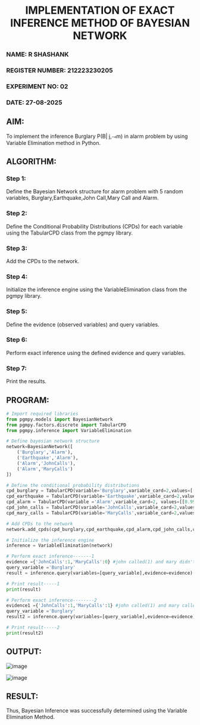 <h1 align =center> IMPLEMENTATION OF EXACT INFERENCE METHOD OF BAYESIAN NETWORK </h1>
<H3> NAME: R SHASHANK </H3>
<H3> REGISTER NUMBER: 212223230205 </H3>
<H3> EXPERIMENT NO: 02 </H3>
<H3> DATE: 27-08-2025 </H3>

## AIM:
To implement the inference Burglary P(B| j,⥗m) in alarm problem by using Variable Elimination method in Python.

## ALGORITHM:

### Step 1: 
Define the Bayesian Network structure for alarm problem with 5 random variables, Burglary,Earthquake,John Call,Mary Call and Alarm.<br>
### Step 2: 
Define the Conditional Probability Distributions (CPDs) for each variable using the TabularCPD class from the pgmpy library.<br>
### Step 3: 
Add the CPDs to the network.<br>
### Step 4: 
Initialize the inference engine using the VariableElimination class from the pgmpy library.<br>
### Step 5: 
Define the evidence (observed variables) and query variables.<br>
### Step 6: 
Perform exact inference using the defined evidence and query variables.<br>
### Step 7: 
Print the results.<br>

## PROGRAM:
```python
# Import required libraries
from pgmpy.models import BayesianNetwork
from pgmpy.factors.discrete import TabularCPD
from pgmpy.inference import VariableElimination

# Define bayesian network structure
network=BayesianNetwork([
    ('Burglary','Alarm'),
    ('Earthquake','Alarm'),
    ('Alarm','JohnCalls'),
    ('Alarm','MaryCalls')
])

# Define the conditional probability distributions
cpd_burglary = TabularCPD(variable='Burglary',variable_card=2,values=[[0.999],[0.001]])
cpd_earthquake = TabularCPD(variable='Earthquake',variable_card=2,values=[[0.998],[0.002]])
cpd_alarm = TabularCPD(variable ='Alarm',variable_card=2, values=[[0.999, 0.71, 0.06, 0.05],[0.001, 0.29, 0.94, 0.95]],evidence=['Burglary','Earthquake'],evidence_card=[2,2])
cpd_john_calls = TabularCPD(variable='JohnCalls',variable_card=2,values=[[0.95,0.1],[0.05,0.9]],evidence=['Alarm'],evidence_card=[2])
cpd_mary_calls = TabularCPD(variable='MaryCalls',variable_card=2,values=[[0.99,0.3],[0.01,0.7]],evidence=['Alarm'],evidence_card=[2])

# Add CPDs to the network
network.add_cpds(cpd_burglary,cpd_earthquake,cpd_alarm,cpd_john_calls,cpd_mary_calls)

# Initialize the inference engine
inference = VariableElimination(network)

# Perform exact inference-------1
evidence ={'JohnCalls':1,'MaryCalls':0} #john called(1) and mary didn't call (0) as evidence
query_variable ='Burglary'
result = inference.query(variables=[query_variable],evidence=evidence)

# Print result-----1
print(result)

# Perform exact inference--------2
evidence1 ={'JohnCalls':1,'MaryCalls':1} #john called(1) and mary called (1) as evidence
query_variable ='Burglary'
result2 = inference.query(variables=[query_variable],evidence=evidence)

# Print result-----2
print(result2)
```


## OUTPUT:
![image](https://github.com/user-attachments/assets/ec38dbf8-be24-48f8-a6b8-679c17a9fa5b)

![image](https://github.com/user-attachments/assets/67c3b379-e4d5-41fb-94c5-2db18dda815a)


## RESULT:
Thus, Bayesian Inference was successfully determined using the Variable Elimination Method.
